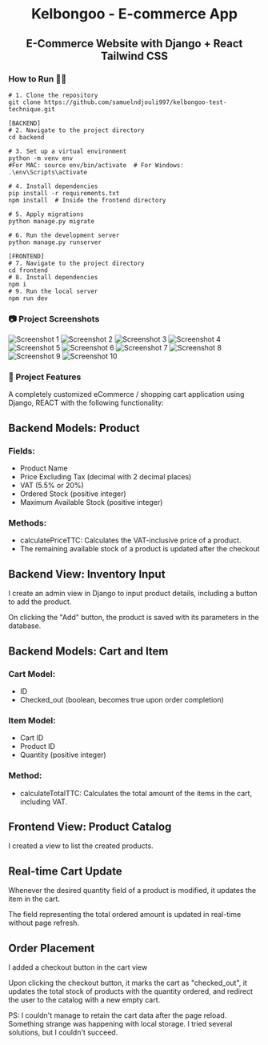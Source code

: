 <h1 align=center>Kelbongoo - E-commerce App</h1>
<h2 align=center>E-Commerce Website with Django + React Tailwind CSS</h2>

### How to Run 🏃‍♀️

```shell
# 1. Clone the repository
git clone https://github.com/samuelndjouli997/kelbongoo-test-technique.git

[BACKEND]
# 2. Navigate to the project directory
cd backend

# 3. Set up a virtual environment
python -m venv env
#For MAC: source env/bin/activate  # For Windows: .\env\Scripts\activate

# 4. Install dependencies
pip install -r requirements.txt
npm install  # Inside the frontend directory

# 5. Apply migrations
python manage.py migrate

# 6. Run the development server
python manage.py runserver

[FRONTEND]
# 7. Navigate to the project directory
cd frontend
# 8. Install dependencies
npm i
# 9. Run the local server
npm run dev
```
### 📷 Project Screenshots
![Screenshot 1](./screenshots/sc-1.png)
![Screenshot 2](./screenshots/sc-2.png)
![Screenshot 3](./screenshots/sc-3.png)
![Screenshot 4](./screenshots/sc-4.png)
![Screenshot 5](./screenshots/sc-5.png)
![Screenshot 6](./screenshots/sc-6.png)
![Screenshot 7](./screenshots/sc-7.png)
![Screenshot 8](./screenshots/sc-8.png)
![Screenshot 9](./screenshots/sc-9.png)
![Screenshot 10](./screenshots/sc-10.png)

### 🚀 Project Features

A completely customized eCommerce / shopping cart application using Django, REACT with the following functionality:

<h2>Backend Models: Product</h2>

<h3>Fields:</h3>
<ul>
    <li>Product Name</li>
    <li>Price Excluding Tax (decimal with 2 decimal places)</li>
    <li>VAT (5.5% or 20%)</li>
    <li>Ordered Stock (positive integer)</li>
    <li>Maximum Available Stock (positive integer)</li>
</ul>

<h3>Methods:</h3>
<ul>
    <li>calculatePriceTTC: Calculates the VAT-inclusive price of a product.</li>
    <li>The remaining available stock of a product is updated after the checkout</li>
</ul>

<h2>Backend View: Inventory Input</h2>
<p>I create an admin view in Django to input product details, including a button to add the product.</p>
<p>On clicking the "Add" button, the product is saved with its parameters in the database.</p>

<h2>Backend Models: Cart and Item</h2>

<h3>Cart Model:</h3>
<ul>
    <li>ID</li>
    <li>Checked_out (boolean, becomes true upon order completion)</li>
</ul>

<h3>Item Model:</h3>
<ul>
    <li>Cart ID</li>
    <li>Product ID</li>
    <li>Quantity (positive integer)</li>
</ul>

<h3>Method:</h3>
<ul>
    <li>calculateTotalTTC: Calculates the total amount of the items in the cart, including VAT.</li>
</ul>

<h2>Frontend View: Product Catalog</h2>

<p>I created a view to list the created products.</p>

<h2>Real-time Cart Update</h2>

<p>Whenever the desired quantity field of a product is modified, it updates the item in the cart.</p>
<p>The field representing the total ordered amount is updated in real-time without page refresh.</p>


<h2>Order Placement</h2>

<p>I added a checkout button in the cart view</p>
<p>Upon clicking the checkout button, it marks the cart as "checked_out", it updates the total stock of products with the quantity ordered, and redirect the user to the catalog with a new empty cart.</p>

<p>PS: I couldn't manage to retain the cart data after the page reload. Something strange was happening with local storage. I tried several solutions, but I couldn't succeed.</p>
